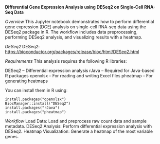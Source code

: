 **Differential Gene Expression Analysis using DESeq2 on Single-Cell RNA-Seq Data**

*Overview*
This Jupyter notebook demonstrates how to perform differential gene expression (DGE) analysis on single-cell RNA-seq data using the DESeq2 package in R. The workflow includes data preprocessing, performing DESeq2 analysis, and visualizing results with a heatmap.

*DESeq2*
DESeq2: https://bioconductor.org/packages/release/bioc/html/DESeq2.html

*Requirements*
This analysis requires the following R libraries:

DESeq2 – Differential expression analysis
rJava – Required for Java-based R packages
openxlsx – For reading and writing Excel files
pheatmap – For generating heatmaps

You can install them in R using:
```
install.packages("openxlsx")
BiocManager::install("DESeq2")
install.packages("rJava")
install.packages("pheatmap")
```

*Workflow*
Load Data: Load and preprocess raw count data and sample metadata.
DESeq2 Analysis: Perform differential expression analysis with DESeq2.
Heatmap Visualization: Generate a heatmap of the most variable genes.
